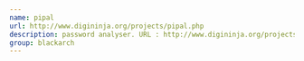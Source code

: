 ```yaml
---
name: pipal
url: http://www.digininja.org/projects/pipal.php
description: password analyser. URL : http://www.digininja.org/projects/pipal.php Groups : blackarch blackarch-cracker
group: blackarch
---
```

